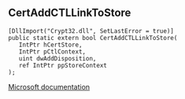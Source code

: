 ## CertAddCTLLinkToStore

```
[DllImport("Crypt32.dll", SetLastError = true)]
public static extern bool CertAddCTLLinkToStore(
   IntPtr hCertStore,
   IntPtr pCtlContext,
   uint dwAddDisposition,
   ref IntPtr ppStoreContext
);
```

[Microsoft documentation](https://docs.microsoft.com/en-us/windows/win32/api/wincrypt/nf-wincrypt-certaddctllinktostore)
